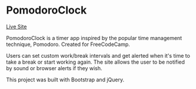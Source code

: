 # PomodoroClock

[Live Site](https://dylan-thomson.github.io/PomodoroClock/)

PomodoroClock is a timer app inspired by the popular time management technique, Pomodoro. Created for FreeCodeCamp.

Users can set custom work/break intervals and get alerted when it's time to take a break or start working again. The site allows the user to be notified by sound or browser alerts if they wish.

This project was built with Bootstrap and jQuery.

